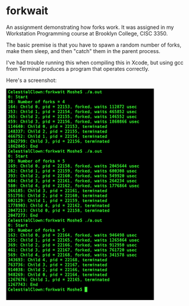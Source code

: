 forkwait
========

An assignment demonstrating how forks work. It was assigned in my Workstation Programming course at Brooklyn College, CISC 3350.

The basic premise is that you have to spawn a random number of forks, make them sleep, and then "catch" them in the parent process.

I've had trouble running this when compiling this in Xcode, but using gcc from Terminal produces a program that operates correctly.

Here's a screenshot:

![demo](screen.png)
